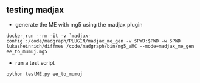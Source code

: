 ## testing madjax

* generate the ME with mg5 using the madjax plugin

```
docker run --rm -it -v `madjax-config`:/code/madgraph/PLUGIN/madjax_me_gen -v $PWD:$PWD -w $PWD lukasheinrich/diffmes /code/madgraph/bin/mg5_aMC --mode=madjax_me_gen ee_to_mumuj.mg5
```

* run a test script

```
python testME.py ee_to_mumuj
```
